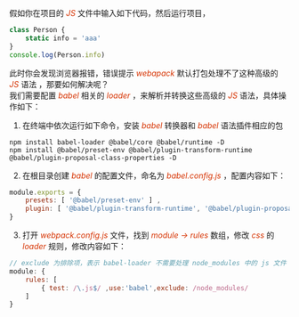 假如你在项目的 *<font color="#d63200">JS</font>* 文件中输入如下代码，然后运行项目，
```js
class Person {
    static info = 'aaa'
}
console.log(Person.info)
```
此时你会发现浏览器报错，错误提示 *<font color="#d63200">webapack</font>* 默认打包处理不了这种高级的 *<font color="#d63200">JS</font>* 语法 ，那要如何解决呢？    
我们需要配置 *<font color="#d63200">babel</font>* 相关的 *<font color="#d63200">loader</font>* ，来解析并转换这些高级的 *<font color="#d63200">JS</font>* 语法，具体操作如下：
1. 在终端中依次运行如下命令，安装 *<font color="#d63200">babel</font>* 转换器和 *<font color="#d63200">babel</font>* 语法插件相应的包
```Shell
npm install babel-loader @babel/core @babel/runtime -D
npm install @babel/preset-env @babel/plugin-transform-runtime @babel/plugin-proposal-class-properties -D
```
2. 在根目录创建 *<font color="#d63200">babel</font>* 的配置文件，命名为 *<font color="#d63200">babel.config.js</font>* ，配置内容如下：
```js
module.exports = {
    presets: [ '@babel/preset-env' ] ,
    plugin: [ '@babel/plugin-transform-runtime', '@babel/plugin-proposal-class-properties' ]
}
``` 
3. 打开 *<font color="#d63200">webpack.config.js</font>* 文件，找到 *<font color="#d63200">module -> rules</font>* 数组，修改 *<font color="#d63200">css</font>* 的 *<font color="#d63200">loader</font>* 规则，修改内容如下：
```js
// exclude 为排除项，表示 babel-loader 不需要处理 node_modules 中的 js 文件
module: {
    rules: [
        { test: /\.js$/ ,use:'babel',exclude: /node_modules/
    ]
}
```
